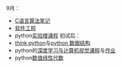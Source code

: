 9月：
* [C语言算法笔记](http://www.tutorialspoint.com/codingground.htm)
* [软件工程](http://mooc.study.163.com/learn/USTC-1000002006?tid=2001385024#/learn/announce)
* python[实验楼课程](https://www.shiyanlou.com/user/234263/)
初试后：
* [think python](http://interactivepython.org/runestone/static/thinkcspy/index.html)与[python 数据结构](http://interactivepython.org/runestone/static/pythonds/index.html)
* python的[深度学习与计算机视觉课程](https://zhuanlan.zhihu.com/p/21930884?refer=intelligentunit)与[作业](https://github.com/zlotus/cs231n)
* python[数值线性代数](https://github.com/fastai/numerical-linear-algebra)
